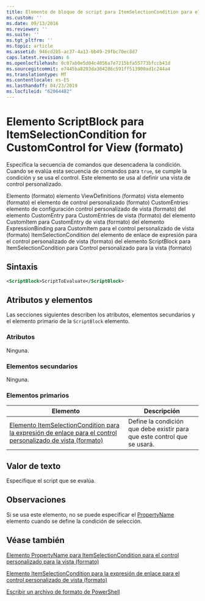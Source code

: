 ```yaml
---
title: Elemento de bloque de script para ItemSelectionCondition para el control personalizado para la vista (formato) | Microsoft Docs
ms.custom: ''
ms.date: 09/13/2016
ms.reviewer: ''
ms.suite: ''
ms.tgt_pltfrm: ''
ms.topic: article
ms.assetid: 946cd2b5-ac37-4a13-bb49-29fbc70ec8d7
caps.latest.revision: 6
ms.openlocfilehash: 0c07ab0e5d04c4056a7e7215bfa55773bfccb41d
ms.sourcegitcommit: e7445ba8203da304286c591ff513900ad1c244a4
ms.translationtype: MT
ms.contentlocale: es-ES
ms.lasthandoff: 04/23/2019
ms.locfileid: "62064482"
---
```

# <a name="scriptblock-element-for-itemselectioncondition-for-customcontrol-for-view-format"></a>Elemento ScriptBlock para ItemSelectionCondition for CustomControl for View (formato)

Especifica la secuencia de comandos que desencadena la condición. Cuando se evalúa esta secuencia de comandos para `true`, se cumple la condición y se usa el control. Este elemento se usa al definir una vista de control personalizado.

Elemento (formato) elemento ViewDefinitions (formato) vista elemento (formato) el elemento de control personalizado (formato) CustomEntries elemento de configuración control personalizado de vista (formato) del elemento CustomEntry para CustomEntries de vista (formato) del elemento CustomItem para CustomEntry de vista (formato) del elemento ExpressionBinding para CustomItem para el control personalizado de vista (formato) ItemSelectionCondition del elemento de enlace de expresión para el control personalizado de vista (formato) del elemento ScriptBlock para ItemSelectionCondition para Control personalizado para la vista (formato)

## <a name="syntax"></a>Sintaxis

```xml
<ScriptBlock>ScriptToEvaluate</ScriptBlock>
```

## <a name="attributes-and-elements"></a>Atributos y elementos

Las secciones siguientes describen los atributos, elementos secundarios y el elemento primario de la `ScriptBlock` elemento.

### <a name="attributes"></a>Atributos

Ninguna.

### <a name="child-elements"></a>Elementos secundarios

Ninguna.

### <a name="parent-elements"></a>Elementos primarios

|Elemento|Descripción|
|-------------|-----------------|
|[Elemento ItemSelectionCondition para la expresión de enlace para el control personalizado de vista (formato)](./itemselectioncondition-element-for-expressionbinding-for-customcontrol-format.md)|Define la condición que debe existir para que este control que se usará.|

## <a name="text-value"></a>Valor de texto

Especifique el script que se evalúa.

## <a name="remarks"></a>Observaciones

Si se usa este elemento, no se puede especificar el [PropertyName](./propertyname-element-for-itemselectioncondition-for-customcontrol-for-view-format.md) elemento cuando se define la condición de selección.

## <a name="see-also"></a>Véase también

[Elemento PropertyName para ItemSelectionCondition para el control personalizado para la vista (formato)](./propertyname-element-for-itemselectioncondition-for-customcontrol-for-view-format.md)

[Elemento ItemSelectionCondition para la expresión de enlace para el control personalizado de vista (formato)](./itemselectioncondition-element-for-expressionbinding-for-customcontrol-format.md)

[Escribir un archivo de formato de PowerShell](./writing-a-powershell-formatting-file.md)
